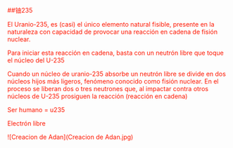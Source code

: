               
<font color="#ff1700">##铀235 
          
                                    
<p>
<p>El Uranio-235, es (casi) el único elemento natural fisible, presente en la naturaleza con capacidad de provocar una reacción en cadena de fisión nuclear.
<p>Para iniciar esta reacción en cadena, basta con un neutrón libre que toque el núcleo del U-235
<p>Cuando un núcleo de uranio-235 absorbe un neutrón libre se divide en dos núcleos hijos más ligeros, fenómeno conocido como fisión nuclear. En el proceso se liberan dos o tres neutrones que, al impactar contra otros núcleos de U-235 prosiguen la reacción (reacción en cadena) 
  
<p>Ser humano = u235
<p>Electrón libre
<p>
<p>
  
![Creacion de Adan](Creacion de Adan.jpg)

 
